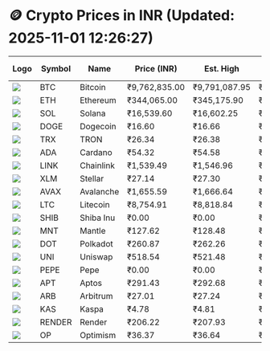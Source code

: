 # 🪙 Crypto Prices in INR (Updated: 2025-11-01 12:26:27)

| Logo | Symbol | Name       | Price (INR) | Est. High | Est. Low | Gross Profit | Fees | Net Profit | ROI % |
|------|--------|------------|-------------|-----------|----------|---------------|------|-------------|--------|
| ![](https://coin-images.coingecko.com/coins/images/1/large/bitcoin.png?1696501400) | BTC    | Bitcoin    | ₹9,762,835.00 | ₹9,791,087.95 | ₹9,734,582.05 | ₹580.47 | ₹200.00 | ₹380.47 | 0.38% |
| ![](https://coin-images.coingecko.com/coins/images/279/large/ethereum.png?1696501628) | ETH    | Ethereum   | ₹344,065.00 | ₹345,175.90 | ₹342,954.10 | ₹647.84 | ₹200.00 | ₹447.84 | 0.45% |
| ![](https://coin-images.coingecko.com/coins/images/4128/large/solana.png?1718769756) | SOL    | Solana     | ₹16,539.60 | ₹16,602.25 | ₹16,476.95 | ₹760.50 | ₹200.00 | ₹560.50 | 0.56% |
| ![](https://coin-images.coingecko.com/coins/images/5/large/dogecoin.png?1696501409) | DOGE   | Dogecoin   | ₹16.60 | ₹16.66 | ₹16.54 | ₹689.11 | ₹200.00 | ₹489.11 | 0.49% |
| ![](https://coin-images.coingecko.com/coins/images/1094/large/tron-logo.png?1696502193) | TRX    | TRON       | ₹26.34 | ₹26.38 | ₹26.30 | ₹319.42 | ₹200.00 | ₹119.42 | 0.12% |
| ![](https://coin-images.coingecko.com/coins/images/975/large/cardano.png?1696502090) | ADA    | Cardano    | ₹54.32 | ₹54.58 | ₹54.06 | ₹965.61 | ₹200.00 | ₹765.61 | 0.77% |
| ![](https://coin-images.coingecko.com/coins/images/877/large/Chainlink_Logo_500.png?1760023405) | LINK   | Chainlink  | ₹1,539.49 | ₹1,546.96 | ₹1,532.02 | ₹974.99 | ₹200.00 | ₹774.99 | 0.77% |
| ![](https://coin-images.coingecko.com/coins/images/100/large/fmpFRHHQ_400x400.jpg?1735231350) | XLM    | Stellar    | ₹27.14 | ₹27.30 | ₹26.98 | ₹1,167.42 | ₹200.00 | ₹967.42 | 0.97% |
| ![](https://coin-images.coingecko.com/coins/images/12559/large/Avalanche_Circle_RedWhite_Trans.png?1696512369) | AVAX   | Avalanche  | ₹1,655.59 | ₹1,666.64 | ₹1,644.53 | ₹1,344.45 | ₹200.00 | ₹1,144.45 | 1.14% |
| ![](https://coin-images.coingecko.com/coins/images/2/large/litecoin.png?1696501400) | LTC    | Litecoin   | ₹8,754.91 | ₹8,818.84 | ₹8,690.98 | ₹1,471.08 | ₹200.00 | ₹1,271.08 | 1.27% |
| ![](https://coin-images.coingecko.com/coins/images/11939/large/shiba.png?1696511800) | SHIB   | Shiba Inu  | ₹0.00 | ₹0.00 | ₹0.00 | ₹881.44 | ₹200.00 | ₹681.44 | 0.68% |
| ![](https://coin-images.coingecko.com/coins/images/30980/large/Mantle-Logo-mark.png?1739213200) | MNT    | Mantle     | ₹127.62 | ₹128.48 | ₹126.76 | ₹1,363.25 | ₹200.00 | ₹1,163.25 | 1.16% |
| ![](https://coin-images.coingecko.com/coins/images/12171/large/polkadot.png?1696512008) | DOT    | Polkadot   | ₹260.87 | ₹262.26 | ₹259.48 | ₹1,071.76 | ₹200.00 | ₹871.76 | 0.87% |
| ![](https://coin-images.coingecko.com/coins/images/12504/large/uniswap-logo.png?1720676669) | UNI    | Uniswap    | ₹518.54 | ₹521.48 | ₹515.60 | ₹1,141.00 | ₹200.00 | ₹941.00 | 0.94% |
| ![](https://coin-images.coingecko.com/coins/images/29850/large/pepe-token.jpeg?1696528776) | PEPE   | Pepe       | ₹0.00 | ₹0.00 | ₹0.00 | ₹1,111.39 | ₹200.00 | ₹911.39 | 0.91% |
| ![](https://coin-images.coingecko.com/coins/images/26455/large/Aptos-Network-Symbol-Black-RGB-1x.png?1761789140) | APT    | Aptos      | ₹291.43 | ₹292.68 | ₹290.18 | ₹864.30 | ₹200.00 | ₹664.30 | 0.66% |
| ![](https://coin-images.coingecko.com/coins/images/16547/large/arb.jpg?1721358242) | ARB    | Arbitrum   | ₹27.01 | ₹27.24 | ₹26.78 | ₹1,747.83 | ₹200.00 | ₹1,547.83 | 1.55% |
| ![](https://coin-images.coingecko.com/coins/images/25751/large/kaspa-icon-exchanges.png?1696524837) | KAS    | Kaspa      | ₹4.78 | ₹4.81 | ₹4.75 | ₹1,263.16 | ₹200.00 | ₹1,063.16 | 1.06% |
| ![](https://coin-images.coingecko.com/coins/images/11636/large/rndr.png?1696511529) | RENDER | Render     | ₹206.22 | ₹207.93 | ₹204.51 | ₹1,667.85 | ₹200.00 | ₹1,467.85 | 1.47% |
| ![](https://coin-images.coingecko.com/coins/images/25244/large/Optimism.png?1696524385) | OP     | Optimism   | ₹36.37 | ₹36.64 | ₹36.10 | ₹1,512.59 | ₹200.00 | ₹1,312.59 | 1.31% |
